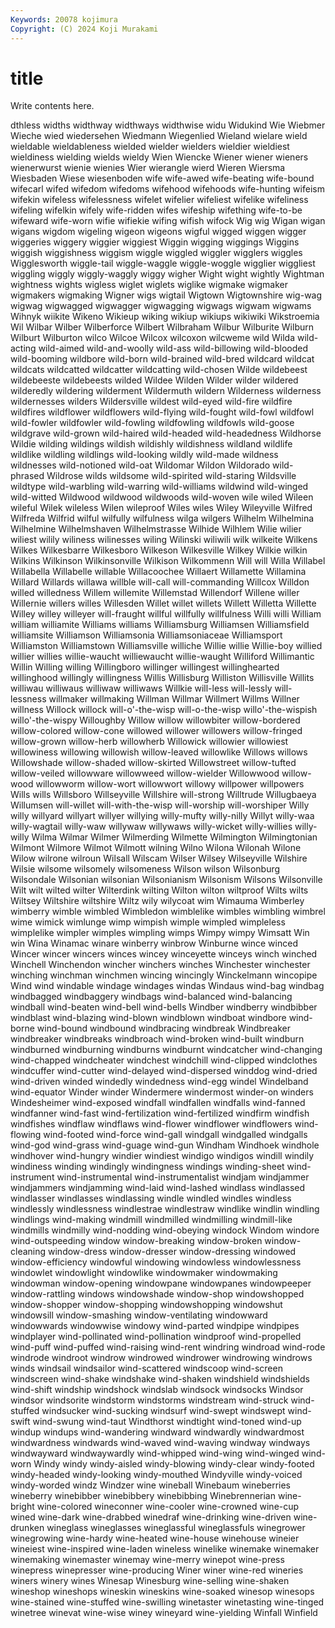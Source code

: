 ```yaml
---
Keywords: 20078 kojimura
Copyright: (C) 2024 Koji Murakami
---
```


# title

Write contents here.



dthless
widths widthway widthways widthwise widu Widukind Wie Wiebmer Wieche wied
wiedersehen Wiedmann Wiegenlied Wieland wielare wield wieldable wieldableness wielded wielder
wielders wieldier wieldiest wieldiness wielding wields wieldy Wien Wiencke Wiener
wiener wieners wienerwurst wienie wienies Wier wierangle wierd Wieren Wiersma
Wiesbaden Wiese wiesenboden wife wife-awed wife-beating wife-bound wifecarl wifed wifedom
wifedoms wifehood wifehoods wife-hunting wifeism wifekin wifeless wifelessness wifelet wifelier
wifeliest wifelike wifeliness wifeling wifelkin wifely wife-ridden wifes wifeship wifething
wife-to-be wifeward wife-worn wifie wifiekie wifing wifish wifock Wig wig
Wigan wigan wigans wigdom wigeling wigeon wigeons wigful wigged wiggen
wigger wiggeries wiggery wiggier wiggiest Wiggin wigging wiggings Wiggins wiggish
wiggishness wiggism wiggle wiggled wiggler wigglers wiggles Wigglesworth wiggle-tail wiggle-waggle
wiggle-woggle wigglier wiggliest wiggling wiggly wiggly-waggly wiggy wigher Wight wight
wightly Wightman wightness wights wigless wiglet wiglets wiglike wigmake wigmaker
wigmakers wigmaking Wigner wigs wigtail Wigtown Wigtownshire wig-wag wigwag wigwagged
wigwagger wigwagging wigwags wigwam wigwams Wihnyk wiikite Wikeno Wikieup wiking
wikiup wikiups wikiwiki Wikstroemia Wil Wilbar Wilber Wilberforce Wilbert Wilbraham
Wilbur Wilburite Wilburn Wilburt Wilburton wilco Wilcoe Wilcox wilcoxon wilcweme
wild Wilda wild-acting wild-aimed wild-and-woolly wild-ass wild-billowing wild-blooded wild-booming wildbore
wild-born wild-brained wild-bred wildcard wildcat wildcats wildcatted wildcatter wildcatting wild-chosen
Wilde wildebeest wildebeeste wildebeests wilded Wildee Wilden Wilder wilder wildered
wilderedly wildering wilderment Wildermuth wildern Wilderness wilderness wildernesses wilders Wildersville
wildest wild-eyed wild-fire wildfire wildfires wildflower wildflowers wild-flying wild-fought wild-fowl
wildfowl wild-fowler wildfowler wild-fowling wildfowling wildfowls wild-goose wildgrave wild-grown wild-haired
wild-headed wild-headedness Wildhorse Wildie wilding wildings wildish wildishly wildishness wildland
wildlife wildlike wildling wildlings wild-looking wildly wild-made wildness wildnesses wild-notioned
wild-oat Wildomar Wildon Wildorado wild-phrased Wildrose wilds wildsome wild-spirited wild-staring
Wildsville wildtype wild-warbling wild-warring wild-williams wildwind wild-winged wild-witted Wildwood wildwood
wildwoods wild-woven wile wiled Wileen wileful Wilek wileless Wilen wileproof
Wiles wiles Wiley Wileyville Wilfred Wilfreda Wilfrid wilful wilfully wilfulness
wilga wilgers Wilhelm Wilhelmina Wilhelmine Wilhelmshaven Wilhelmstrasse Wilhide Wilhlem Wilie
wilier wiliest wilily wiliness wilinesses wiling Wilinski wiliwili wilk wilkeite
Wilkens Wilkes Wilkesbarre Wilkesboro Wilkeson Wilkesville Wilkey Wilkie wilkin Wilkins
Wilkinson Wilkinsonville Wilkison Wilkommenn Will will Willa Willabel Willabella Willabelle
willable Willacoochee Willaert Willamette Willamina Willard Willards willawa willble will-call
will-commanding Willcox Willdon willed willedness Willem willemite Willemstad Willendorf Willene
willer Willernie willers willes Willesden Willet willet willets Willett Willetta
Willette Willey willey willeyer will-fraught willful willfully willfulness Willi willi
William william williamite Williams williams Williamsburg Williamsen Williamsfield williamsite Williamson
Williamsonia Williamsoniaceae Williamsport Williamston Williamstown Williamsville williche Willie willie Willie-boy
willied willier willies willie-waucht williewaucht willie-waught Williford Willimantic Willin Willing
willing Willingboro willinger willingest willinghearted willinghood willingly willingness Willis Willisburg
Williston Willisville Willits williwau williwaus williwaw williwaws Willkie will-less will-lessly
will-lessness willmaker willmaking Willman Willmar Willmert Willms Willner willness Willock
willock will-o'-the-wisp will-o-the-wisp willo'-the-wispish willo'-the-wispy Willoughby Willow willow willowbiter willow-bordered
willow-colored willow-cone willowed willower willowers willow-fringed willow-grown willow-herb willowherb Willowick
willowier willowiest willowiness willowing willowish willow-leaved willowlike Willows willows Willowshade
willow-shaded willow-skirted Willowstreet willow-tufted willow-veiled willowware willowweed willow-wielder Willowwood willow-wood
willowworm willow-wort willowwort willowy willpower willpowers Wills wills Willsboro Willseyville
Willshire will-strong Willtrude Willugbaeya Willumsen will-willet will-with-the-wisp will-worship will-worshiper Willy
willy willyard willyart willyer willying willy-mufty willy-nilly Willyt willy-waa willy-wagtail
willy-waw willywaw willywaws willy-wicket willy-willies willy-willy Wilma Wilmar Wilmer Wilmerding
Wilmette Wilmington Wilmingtonian Wilmont Wilmore Wilmot Wilmott wilning Wilno Wilona
Wilonah Wilone Wilow wilrone wilroun Wilsall Wilscam Wilser Wilsey Wilseyville
Wilshire Wilsie wilsome wilsomely wilsomeness Wilson wilson Wilsonburg Wilsondale Wilsonian
wilsonian Wilsonianism Wilsonism Wilsons Wilsonville Wilt wilt wilted wilter Wilterdink
wilting Wilton wilton wiltproof Wilts wilts Wiltsey Wiltshire wiltshire Wiltz
wily wilycoat wim Wimauma Wimberley wimberry wimble wimbled Wimbledon wimblelike
wimbles wimbling wimbrel wime wimick wimlunge wimp wimpish wimple wimpled
wimpleless wimplelike wimpler wimples wimpling wimps Wimpy wimpy Wimsatt Win
win Wina Winamac winare winberry winbrow Winburne wince winced Wincer
wincer wincers winces wincey winceyette winceys winch winched Winchell Winchendon
wincher winchers winches Winchester winchester winching winchman winchmen wincing wincingly
Winckelmann wincopipe Wind wind windable windage windages windas Windaus wind-bag
windbag windbagged windbaggery windbags wind-balanced wind-balancing windball wind-beaten wind-bell wind-bells
Windber windberry windbibber windblast wind-blazing wind-blown windblown windboat windbore wind-borne
wind-bound windbound windbracing windbreak Windbreaker windbreaker windbreaks windbroach wind-broken wind-built
windburn windburned windburning windburns windburnt windcatcher wind-changing wind-chapped windcheater windchest
windchill wind-clipped windclothes windcuffer wind-cutter wind-delayed wind-dispersed winddog wind-dried wind-driven
winded windedly windedness wind-egg windel Windelband wind-equator Winder winder Windermere
windermost winder-on winders Windesheimer wind-exposed windfall windfallen windfalls wind-fanned windfanner
wind-fast wind-fertilization wind-fertilized windfirm windfish windfishes windflaw windflaws wind-flower windflower
windflowers wind-flowing wind-footed wind-force wind-gall windgall windgalled windgalls wind-god wind-grass
wind-guage wind-gun Windham Windhoek windhole windhover wind-hungry windier windiest windigo
windigos windill windily windiness winding windingly windingness windings winding-sheet wind-instrument
wind-instrumental wind-instrumentalist windjam windjammer windjammers windjamming wind-laid wind-lashed windlass windlassed
windlasser windlasses windlassing windle windled windles windless windlessly windlessness windlestrae
windlestraw windlike windlin windling windlings wind-making windmill windmilled windmilling windmill-like
windmills windmilly wind-nodding wind-obeying windock Windom windore wind-outspeeding window window-breaking
window-broken window-cleaning window-dress window-dresser window-dressing windowed window-efficiency windowful windowing windowless
windowlessness windowlet windowlight windowlike windowmaker windowmaking windowman window-opening windowpane windowpanes
windowpeeper window-rattling windows windowshade window-shop windowshopped window-shopper window-shopping windowshopping windowshut
windowsill window-smashing window-ventilating windowward windowwards windowwise windowy wind-parted windpipe windpipes
windplayer wind-pollinated wind-pollination windproof wind-propelled wind-puff wind-puffed wind-raising wind-rent windring
windroad wind-rode windrode windroot windrow windrowed windrower windrowing windrows winds
windsail windsailor wind-scattered windscoop wind-screen windscreen wind-shake windshake wind-shaken windshield
windshields wind-shift windship windshock windslab windsock windsocks Windsor windsor windsorite
windstorm windstorms windstream wind-struck wind-stuffed windsucker wind-sucking windsurf wind-swept windswept
wind-swift wind-swung wind-taut Windthorst windtight wind-toned wind-up windup windups wind-wandering
windward windwardly windwardmost windwardness windwards wind-waved wind-waving windway windways windwayward
windwaywardly wind-whipped wind-wing wind-winged wind-worn Windy windy windy-aisled windy-blowing windy-clear
windy-footed windy-headed windy-looking windy-mouthed Windyville windy-voiced windy-worded windz Windzer wine
wineball Winebaum wineberries wineberry winebibber winebibbery winebibbing Winebrennerian wine-bright wine-colored
wineconner wine-cooler wine-crowned wine-cup wined wine-dark wine-drabbed winedraf wine-drinking wine-driven
wine-drunken wineglass wineglasses wineglassful wineglassfuls winegrower winegrowing wine-hardy wine-heated wine-house
winehouse wineier wineiest wine-inspired wine-laden wineless winelike winemake winemaker winemaking
winemaster winemay wine-merry winepot wine-press winepress winepresser wine-producing Winer winer
wine-red wineries winers winery wines Winesap Winesburg wine-selling wine-shaken wineshop
wineshops wineskin wineskins wine-soaked winesop winesops wine-stained wine-stuffed wine-swilling winetaster
winetasting wine-tinged winetree winevat wine-wise winey wineyard wine-yielding Winfall Winfield
